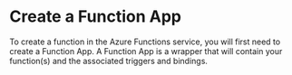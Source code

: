 Create a Function App
=
To create a function in the Azure Functions service, you will first need to create a Function App. A Function App is a wrapper that will contain your function(s) and the associated triggers and bindings.